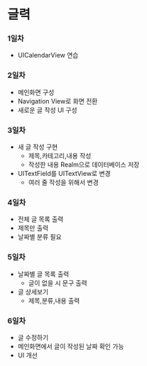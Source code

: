# 글력

### 1일차
- UICalendarView 연습

### 2일차
- 메인화면 구성
- Navigation View로 화면 전환
- 새로운 글 작성 UI 구성

### 3일차
- 새 글 작성 구현
  - 제목,카테고리,내용 작성
  - 작성한 내용 Realm으로 데이터베이스 저장
- UITextField를 UITextView로 변경
  - 여러 줄 작성을 위해서 변경

### 4일차
- 전체 글 목록 출력
 - 제목만 출력
 - 날짜별 분류 필요

### 5일차
- 날짜별 글 목록 출력
  - 글이 없을 시 문구 출력
- 글 상세보기
  - 제목,분류,내용 출력 

### 6일차
- 글 수정하기
- 메인화면에서 글이 작성된 날짜 확인 가능
- UI 개선
